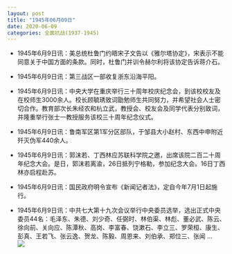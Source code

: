 ```yaml
---
layout: post
title: "1945年06月09日"
date: 2020-06-09
categories: 全面抗战(1937-1945)
---
```


<meta name="referrer" content="no-referrer" />

- 1945年6月9日讯：美总统杜鲁门约晤宋子文告以《雅尔塔协定》，宋表示不能同意关于中国方面的条款。同时，杜鲁门并训令赫尔利将该协定告诉蒋介石。 

- 1945年6月9日讯：第三战区一部收复浙东沿海平阳。 

- 1945年6月9日讯：中央大学在重庆举行三十周年校庆纪念会，到该校校友及在校师生3000余人。校长顾毓琇致词勖勉师生共同努力，并希望社会人士密切合作。教育部次长朱经农和杭立武，教授会、校友会及同学代表分别致词，并隆重举行张士一教授服务该校三十周年纪念仪式。 

- 1945年6月9日讯：鲁南军区第1军分区部队，于邹县大小赵村、东西中申附近歼灭伪军440余人。 

- 1945年6月9日讯：郭沫若、丁西林应苏联科学院之邀，出席该院二百二十周年纪念大会。是日，郭沫若离渝，26日抵列宁格勒，参加纪念大会。16日丁西林亦启程赴苏。 

- 1945年6月9日讯：国民政府明令宣布《新闻记者法》，定自今年7月1日起施行。 

- 1945年6月9日讯：中共七大第十九次会议举行中央委员选举，选出正式中央委员44名：毛泽东、朱德、刘少奇、任弼时、林伯渠、林彪、董必武、陈云、徐向前、关向应、陈潭秋、高岗、李富春、饶漱石、李立三、罗荣桓、康生、彭真、王若飞、张云逸、贺龙、陈毅、周恩来、刘伯承、郑位三、张闻 ... <br/><img src="https://wx1.sinaimg.cn/large/aca367d8ly1gflpmwq9tej20c80ayglp.jpg" />

